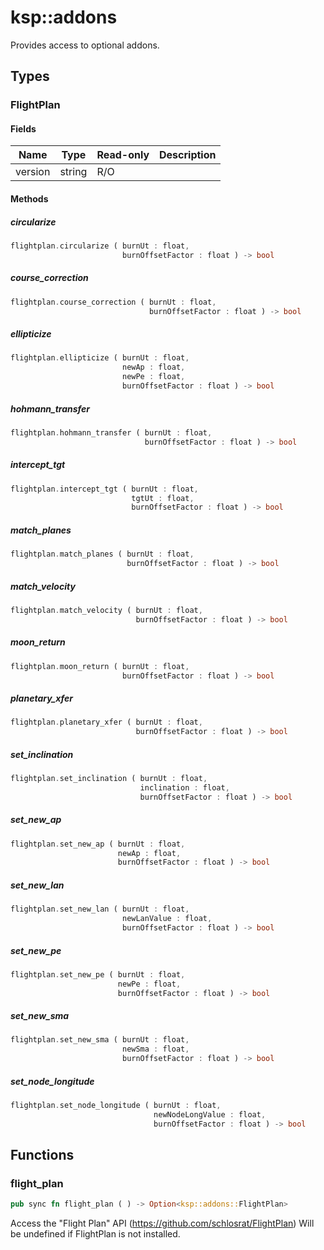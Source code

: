 # ksp::addons

Provides access to optional addons.


## Types


### FlightPlan



#### Fields

Name | Type | Read-only | Description
--- | --- | --- | ---
version | string | R/O | 

#### Methods

##### circularize

```rust
flightplan.circularize ( burnUt : float,
                         burnOffsetFactor : float ) -> bool
```



##### course_correction

```rust
flightplan.course_correction ( burnUt : float,
                               burnOffsetFactor : float ) -> bool
```



##### ellipticize

```rust
flightplan.ellipticize ( burnUt : float,
                         newAp : float,
                         newPe : float,
                         burnOffsetFactor : float ) -> bool
```



##### hohmann_transfer

```rust
flightplan.hohmann_transfer ( burnUt : float,
                              burnOffsetFactor : float ) -> bool
```



##### intercept_tgt

```rust
flightplan.intercept_tgt ( burnUt : float,
                           tgtUt : float,
                           burnOffsetFactor : float ) -> bool
```



##### match_planes

```rust
flightplan.match_planes ( burnUt : float,
                          burnOffsetFactor : float ) -> bool
```



##### match_velocity

```rust
flightplan.match_velocity ( burnUt : float,
                            burnOffsetFactor : float ) -> bool
```



##### moon_return

```rust
flightplan.moon_return ( burnUt : float,
                         burnOffsetFactor : float ) -> bool
```



##### planetary_xfer

```rust
flightplan.planetary_xfer ( burnUt : float,
                            burnOffsetFactor : float ) -> bool
```



##### set_inclination

```rust
flightplan.set_inclination ( burnUt : float,
                             inclination : float,
                             burnOffsetFactor : float ) -> bool
```



##### set_new_ap

```rust
flightplan.set_new_ap ( burnUt : float,
                        newAp : float,
                        burnOffsetFactor : float ) -> bool
```



##### set_new_lan

```rust
flightplan.set_new_lan ( burnUt : float,
                         newLanValue : float,
                         burnOffsetFactor : float ) -> bool
```



##### set_new_pe

```rust
flightplan.set_new_pe ( burnUt : float,
                        newPe : float,
                        burnOffsetFactor : float ) -> bool
```



##### set_new_sma

```rust
flightplan.set_new_sma ( burnUt : float,
                         newSma : float,
                         burnOffsetFactor : float ) -> bool
```



##### set_node_longitude

```rust
flightplan.set_node_longitude ( burnUt : float,
                                newNodeLongValue : float,
                                burnOffsetFactor : float ) -> bool
```



## Functions


### flight_plan

```rust
pub sync fn flight_plan ( ) -> Option<ksp::addons::FlightPlan>
```

Access the "Flight Plan" API (https://github.com/schlosrat/FlightPlan)
Will be undefined if FlightPlan is not installed.

